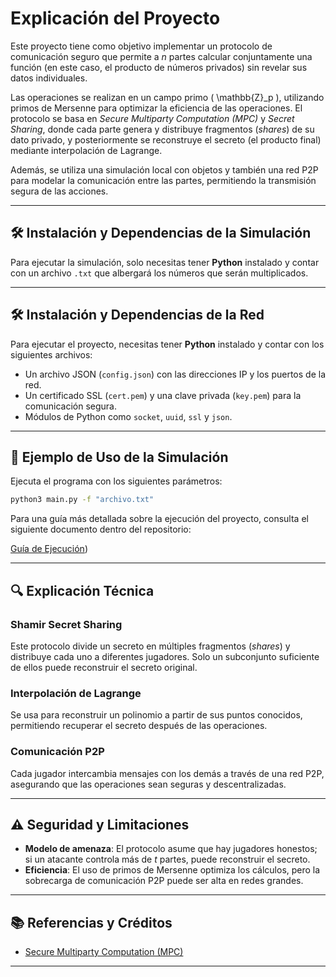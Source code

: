 # Explicación del Proyecto

Este proyecto tiene como objetivo implementar un protocolo de comunicación seguro que permite a *n* partes calcular conjuntamente una función (en este caso, el producto de números privados) sin revelar sus datos individuales.

Las operaciones se realizan en un campo primo \( \mathbb{Z}_p \), utilizando primos de Mersenne para optimizar la eficiencia de las operaciones. El protocolo se basa en *Secure Multiparty Computation (MPC)* y *Secret Sharing*, donde cada parte genera y distribuye fragmentos (*shares*) de su dato privado, y posteriormente se reconstruye el secreto (el producto final) mediante interpolación de Lagrange.

Además, se utiliza una simulación local con objetos y también una red P2P para modelar la comunicación entre las partes, permitiendo la transmisión segura de las acciones.

---

## 🛠 Instalación y Dependencias de la Simulación 

Para ejecutar la simulación, solo necesitas tener **Python** instalado y contar con un archivo `.txt` que albergará los números que serán multiplicados.

---

## 🛠 Instalación y Dependencias de la Red

Para ejecutar el proyecto, necesitas tener **Python** instalado y contar con los siguientes archivos:

- Un archivo JSON (`config.json`) con las direcciones IP y los puertos de la red.
- Un certificado SSL (`cert.pem`) y una clave privada (`key.pem`) para la comunicación segura.
- Módulos de Python como `socket`, `uuid`, `ssl` y `json`.

---

## 🚀 Ejemplo de Uso de la Simulación

Ejecuta el programa con los siguientes parámetros:

```bash
python3 main.py -f "archivo.txt"
```

Para una guía más detallada sobre la ejecución del proyecto, consulta el siguiente documento dentro del repositorio:

[Guía de Ejecución](./Guia_de_Usuario.pdf))

---

## 🔍 Explicación Técnica

### **Shamir Secret Sharing**
Este protocolo divide un secreto en múltiples fragmentos (*shares*) y distribuye cada uno a diferentes jugadores. Solo un subconjunto suficiente de ellos puede reconstruir el secreto original.

### **Interpolación de Lagrange**
Se usa para reconstruir un polinomio a partir de sus puntos conocidos, permitiendo recuperar el secreto después de las operaciones.

### **Comunicación P2P**
Cada jugador intercambia mensajes con los demás a través de una red P2P, asegurando que las operaciones sean seguras y descentralizadas.

---

## ⚠️ Seguridad y Limitaciones

- **Modelo de amenaza**: El protocolo asume que hay jugadores honestos; si un atacante controla más de *t* partes, puede reconstruir el secreto.
- **Eficiencia**: El uso de primos de Mersenne optimiza los cálculos, pero la sobrecarga de comunicación P2P puede ser alta en redes grandes.

---

## 📚 Referencias y Créditos

- [Secure Multiparty Computation (MPC)](https://g.co/kgs/gPa7VQn)

---


